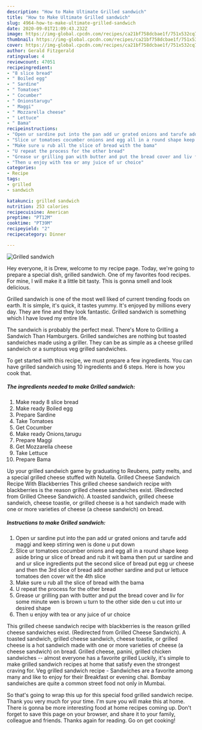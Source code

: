 ```yaml
---
description: "How to Make Ultimate Grilled sandwich"
title: "How to Make Ultimate Grilled sandwich"
slug: 4964-how-to-make-ultimate-grilled-sandwich
date: 2020-09-01T21:09:43.232Z
image: https://img-global.cpcdn.com/recipes/ca21bf758dcbae1f/751x532cq70/grilled-sandwich-recipe-main-photo.jpg
thumbnail: https://img-global.cpcdn.com/recipes/ca21bf758dcbae1f/751x532cq70/grilled-sandwich-recipe-main-photo.jpg
cover: https://img-global.cpcdn.com/recipes/ca21bf758dcbae1f/751x532cq70/grilled-sandwich-recipe-main-photo.jpg
author: Gerald Fitzgerald
ratingvalue: 4
reviewcount: 47051
recipeingredient:
- "8 slice bread"
- " Boiled egg"
- " Sardine"
- " Tomatoes"
- " Cocumber"
- " Onionstarugu"
- " Maggi"
- " Mozzarella cheese"
- " Lettuce"
- " Bama"
recipeinstructions:
- "Open ur sardine put into the pan add ur grated onions and tarufe add maggi and keep stirring wen is done u put down"
- "Slice ur tomatoes cocumber onions and egg all in a round shape keep aside bring ur slice of bread and rub it wit bama then put ur sardine and and ur slice ingredients put the second slice of bread put egg ur cheese and then the 3rd slice of bread add another sardine and put ur lettuce tomatoes den cover wit the 4th slice"
- "Make sure u rub all the slice of bread with the bama"
- "U repeat the process for the other bread"
- "Grease ur grilling pan with butter and put the bread cover and liv for some minute wen is brown u turn to the other side den u cut into ur desired shape"
- "Then u enjoy with tea or any juice of ur choice"
categories:
- Recipe
tags:
- grilled
- sandwich

katakunci: grilled sandwich 
nutrition: 253 calories
recipecuisine: American
preptime: "PT12M"
cooktime: "PT39M"
recipeyield: "2"
recipecategory: Dinner

---
```



![Grilled sandwich](https://img-global.cpcdn.com/recipes/ca21bf758dcbae1f/751x532cq70/grilled-sandwich-recipe-main-photo.jpg)

Hey everyone, it is Drew, welcome to my recipe page. Today, we're going to prepare a special dish, grilled sandwich. One of my favorites food recipes. For mine, I will make it a little bit tasty. This is gonna smell and look delicious.

Grilled sandwich is one of the most well liked of current trending foods on earth. It is simple, it's quick, it tastes yummy. It's enjoyed by millions every day. They are fine and they look fantastic. Grilled sandwich is something which I have loved my entire life.

The sandwich is probably the perfect meal. There&#39;s More to Grilling a Sandwich Than Hamburgers. Grilled sandwiches are nothing but toasted sandwiches made using a griller. They can be as simple as a cheese grilled sandwich or a sumptous veg grilled sandwiches.


To get started with this recipe, we must prepare a few ingredients. You can have grilled sandwich using 10 ingredients and 6 steps. Here is how you cook that.

<!--inarticleads1-->

##### The ingredients needed to make Grilled sandwich:

1. Make ready 8 slice bread
1. Make ready  Boiled egg
1. Prepare  Sardine
1. Take  Tomatoes
1. Get  Cocumber
1. Make ready  Onions,tarugu
1. Prepare  Maggi
1. Get  Mozzarella cheese
1. Take  Lettuce
1. Prepare  Bama


Up your grilled sandwich game by graduating to Reubens, patty melts, and a special grilled cheese stuffed with Nutella. Grilled Cheese Sandwich Recipe With Blackberries This grilled cheese sandwich recipe with blackberries is the reason grilled cheese sandwiches exist. (Redirected from Grilled Cheese Sandwich). A toasted sandwich, grilled cheese sandwich, cheese toastie, or grilled cheese is a hot sandwich made with one or more varieties of cheese (a cheese sandwich) on bread. 

<!--inarticleads2-->

##### Instructions to make Grilled sandwich:

1. Open ur sardine put into the pan add ur grated onions and tarufe add maggi and keep stirring wen is done u put down
1. Slice ur tomatoes cocumber onions and egg all in a round shape keep aside bring ur slice of bread and rub it wit bama then put ur sardine and and ur slice ingredients put the second slice of bread put egg ur cheese and then the 3rd slice of bread add another sardine and put ur lettuce tomatoes den cover wit the 4th slice
1. Make sure u rub all the slice of bread with the bama
1. U repeat the process for the other bread
1. Grease ur grilling pan with butter and put the bread cover and liv for some minute wen is brown u turn to the other side den u cut into ur desired shape
1. Then u enjoy with tea or any juice of ur choice


This grilled cheese sandwich recipe with blackberries is the reason grilled cheese sandwiches exist. (Redirected from Grilled Cheese Sandwich). A toasted sandwich, grilled cheese sandwich, cheese toastie, or grilled cheese is a hot sandwich made with one or more varieties of cheese (a cheese sandwich) on bread. Grilled cheese, panini, grilled chicken sandwiches -- almost everyone has a favorite grilled Luckily, it&#39;s simple to make grilled sandwich recipes at home that satisfy even the strongest craving for. Veg grilled sandwich recipe - Sandwiches are a favorite among many and like to enjoy for their Breakfast or evening chai. Bombay sandwiches are quite a common street food not only in Mumbai. 

So that's going to wrap this up for this special food grilled sandwich recipe. Thank you very much for your time. I'm sure you will make this at home. There is gonna be more interesting food at home recipes coming up. Don't forget to save this page on your browser, and share it to your family, colleague and friends. Thanks again for reading. Go on get cooking!
